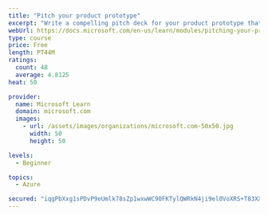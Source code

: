 ```yaml
---
title: "Pitch your product prototype"
excerpt: "Write a compelling pitch deck for your product prototype that will resonate with your audience and share the vision of your prototype."
webUrl: https://docs.microsoft.com/en-us/learn/modules/pitching-your-prototype/
type: course
price: Free
length: PT44M
ratings:
  count: 48
  average: 4.8125
heat: 50

provider:
  name: Microsoft Learn
  domain: microsoft.com
  images:
    - url: /assets/images/organizations/microsoft.com-50x50.jpg
      width: 50
      height: 50

levels:
  - Beginner

topics:
  - Azure

secured: "iqgPbXxg1sPDvP9eUmlk78sZp1wxwWC90FKTylQWRkN4ji9el0VoXRS+T83XXcq0QFwPu4XNNW1R3gXa5t3D6v/K/r7gx9vdYdumH3SKpTo0BsKU2aJRkDvTon7V8E0t24OF9P5XzHF14igR+1bxD0JaokuxCDCl/O+WnJZKUh6KY5F9sKrLPWeP7tQut58jS0SSAELmn6J4iCdRX/s09L0R/CGYW4DYqwgr1PljP87EwJP4i/JUswgz9BqegYWzHhT2smeQCCBh4PD0RYLJXUGBv42mCZuDelNq8Veog4E9laMhqEkIruUarBMexEO48SqT6wSLK6EjziZFf4RcD5vnXiWM0lrbGsMd6+dBtwHq14WCvvPNOvQhwUKnbnORjI5yzhxaV4bS9D1m1ZkkDHAJpVVcjU+iMs0Q6w7xef0=;j/H3sIw+MjIJTdlnU3iWTQ=="
---
```


